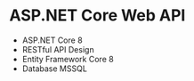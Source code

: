 # ASP.NET Core Web API
- ASP.NET Core 8
- RESTful API Design
- Entity Framework Core 8
- Database MSSQL
